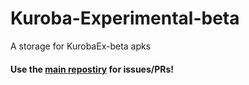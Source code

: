 # Kuroba-Experimental-beta
A storage for KurobaEx-beta apks

#### Use the [main repostiry](https://github.com/K1rakishou/Kuroba-Experimental) for issues/PRs!
